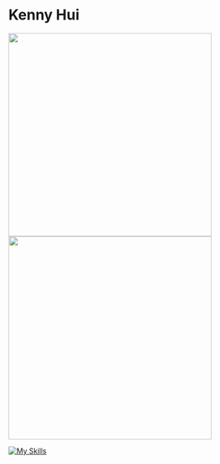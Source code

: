 # Kenny Hui

<a href="https://github.com/khui0">
  <img width=400 src="https://github-readme-stats.vercel.app/api?username=khui0&theme=dark&show_icons=true&hide_border=true&count_private=true&rank_icon=github" />
</a>
<br>
<a href="https://github.com/khui0">
  <img width=400 src="https://github-readme-stats.vercel.app/api/top-langs/?username=khui0&theme=dark&show_icons=true&hide_border=true&layout=compact" />
</a>

[![My Skills](https://skillicons.dev/icons?i=vscode,idea,sublime,js,html,css,vite,svelte,tailwind,nodejs,express,bash,powershell,ps,ai,arduino,raspberrypi&perline=7)](https://skillicons.dev)
